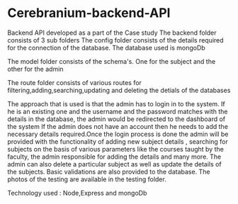 # Cerebranium-backend-API
Backend API developed as a part of the Case study
The backend folder consists of 3 sub folders
The config folder consists of the details required for the connection of the database. The database used is mongoDb<br />

The model folder consists of the schema's. One for the subject and the other for the admin <br />

The route folder consists of various routes for filtering,adding,searching,updating and deleting the detials of the databases<br />

The approach that is used is that the admin has to login in to the system. If he is an existing one and the username and the password matches with the details in the database, the admin would be redirected to the dashboard of the system
If the admin does not have an account then he needs to add the necessary details required.Once the login process is done the admin will be provided with the functionality of adding new subject details
, searching for subjects on the basis of various parameters like the courses taught by the faculty, the admin responsible for adding the details and many more. The admin can also delete a particular subject as well as update the details of the subjects.
Basic validations are also provided to the database. The photos of the testing are available in the testing folder.<br />

Technology used : Node,Express and mongoDb


